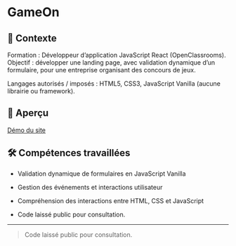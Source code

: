 # GameOn
## 📖 Contexte

Formation : Développeur d’application JavaScript React (OpenClassrooms).
Objectif : développer une landing page, avec validation dynamique d’un formulaire, pour une entreprise organisant des concours de jeux.

Langages autorisés / imposés : HTML5, CSS3, JavaScript Vanilla (aucune librairie ou framework).
## 🔗 Aperçu

[Démo du site](https://goncalvesddaniel.github.io/archive-formation-oc-GameOn/)  

## 🛠️ Compétences travaillées

- Validation dynamique de formulaires en JavaScript Vanilla

- Gestion des événements et interactions utilisateur

- Compréhension des interactions entre HTML, CSS et JavaScript

- Code laissé public pour consultation.

---
> Code laissé public pour consultation.
